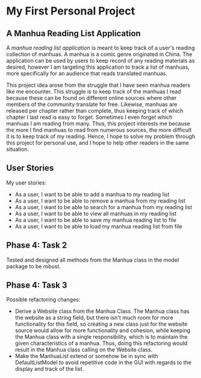 # My First Personal Project

## **A Manhua Reading List Application**

A *manhua reading list application* is meant to keep track of a user's reading collection of manhuas. A manhua is a comic 
genre originated in China. The application can be used by users to keep record of any reading materials as desired, 
however I am targeting this application to track a list of manhuas, more specifically for an audience that reads 
translated manhuas. 

This project idea arose from the struggle that I have seen manhua readers like me encounter. This struggle is to 
keep track of the manhuas I read because these can be found on different online sources where other members of the 
community translate for free. Likewise, manhuas are released per chapter rather than complete, thus keeping track of 
which chapter I last read is easy to forget. Sometimes I even forget which manhuas I am reading from many. Thus, this 
project interests me because the more I find manhuas to read from numerous sources, the more difficult it is to keep 
track of my reading. Hence, I hope to solve my problem through this project for personal use, and I hope to help other 
readers in the same situation. 
 
## **User Stories**
My user stories:
-	As a user, I want to be able to add a manhua to my reading list
-	As a user, I want to be able to remove a manhua from my reading list
-	As a user, I want to be able to search for a manhua from my reading list
-	As a user, I want to be able to view all manhuas in my reading list 
-	As a user, I want to be able to save my manhua reading list to file 
-	As a user, I want to be able to load my manhua reading list from file 

## **Phase 4: Task 2**
Tested and designed all methods from the Manhua class in the model package to be robust. 

## **Phase 4: Task 3**
Possible refactoring changes:
-	Derive a Website class from the Manhua Class. The Manhua class has the website as a string field, but there isn't 
much room for more functionality for this field, so creating a new class just for the website source would allow 
for more functionality and cohesion, while keeping the Manhua class with a single responsibility, which is to maintain 
the given characteristics of a manhua. Thus, doing this refactoring would result in the Manhua class calling on the 
Website class.
- Make the ManhuaList extend or somehow be in sync with DefaultListModel to avoid repetitive code in the GUI with 
regards to the display and track of the list.


